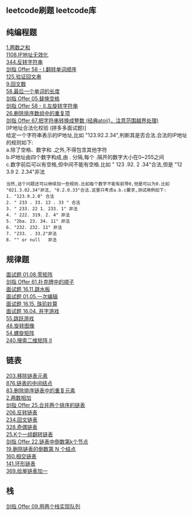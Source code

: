 
## leetcode刷题 leetcode库
## 纯编程题  
[1.两数之和](https://leetcode-cn.com/problems/two-sum/)  
[1108.IP地址无效化](https://leetcode-cn.com/problems/defanging-an-ip-address/)  
[344.反转字符串](https://leetcode-cn.com/problems/reverse-string/)  
[剑指 Offer 58 - I.翻转单词顺序](https://leetcode-cn.com/problems/fan-zhuan-dan-ci-shun-xu-lcof/)  
[125.验证回文串](https://leetcode-cn.com/problems/valid-palindrome/)  
[9.回文数](https://leetcode-cn.com/problems/palindrome-number/)  
[58.最后一个单词的长度](https://leetcode-cn.com/problems/length-of-last-word/)  
[剑指 Offer 05.替换空格](https://leetcode-cn.com/problems/ti-huan-kong-ge-lcof/)  
[剑指 Offer 58 - II.左旋转字符串](https://leetcode-cn.com/problems/zuo-xuan-zhuan-zi-fu-chuan-lcof/)  
[26.删除排序数组中的重复项](https://leetcode-cn.com/problems/remove-duplicates-from-sorted-array/)  
[剑指 Offer 67.把字符串转换成整数 (经典atoi()，注意范围越界处理)](https://leetcode-cn.com/problems/ba-zi-fu-chuan-zhuan-huan-cheng-zheng-shu-lcof/)  
[IP地址合法化校验 (拼多多面试题)]  
    给定一个字符串表示的IP地址,比如 "123.92.2.34",判断其是否合法.合法的IP地址的规则如下:  
    a.除了空格、数字和 .之外,不得包含其他字符  
    b.IP地址由四个数字构成,由 . 分隔,每个 .隔开的数字大小在0~255之间  
    c.数字前后可以有空格,但中间不能有空格.比如 " 123 .92. 2 .34"合法,但是 "12 3.9 2. 2.34"非法
    
    当然,这个问题还可以继续加一些规则.比如每个数字不能有前导0,但是可以为0.比如 "021.3.02.34"非法, "0.2.0.33"合法.这里只考虑a.b.c要求,测试用例如下:  
    1. "123.9.2.0" 合法
    2. " 233 . 33. 13 . 33 " 合法
    3. " 233. 22 1. 233. 1"	非法
    4. " 222. 319. 2. 4" 非法
    5. "2ba. 23. 34. 11" 非法
    6. "232. 232. 11" 非法
    7. "233. . 33.2"非法
    8. "" or null   非法



## 规律题  
[面试题 01.08.零矩阵](https://leetcode-cn.com/problems/zero-matrix-lcci/)  
[剑指 Offer 61.扑克牌中的顺子](https://leetcode-cn.com/problems/bu-ke-pai-zhong-de-shun-zi-lcof/)  
[面试题 16.11.跳水板](https://leetcode-cn.com/problems/diving-board-lcci/)  
[面试题 01.05.一次编辑](https://leetcode-cn.com/problems/one-away-lcci/)  
[面试题 16.15. 珠玑妙算](https://leetcode-cn.com/problems/master-mind-lcci/)  
[面试题 16.04. 井字游戏](https://leetcode-cn.com/problems/tic-tac-toe-lcci/)  
[55.跳跃游戏](https://leetcode-cn.com/problems/jump-game/)  
[48.旋转图像](https://leetcode-cn.com/problems/rotate-image/)  
[54.螺旋矩阵](https://leetcode-cn.com/problems/spiral-matrix/)  
[240.搜索二维矩阵 II](https://leetcode-cn.com/problems/search-a-2d-matrix-ii/)  


## 链表  
[203.移除链表元素](https://leetcode-cn.com/problems/remove-linked-list-elements/)  
[876.链表的中间结点](https://leetcode-cn.com/problems/middle-of-the-linked-list/)  
[83.删除排序链表中的重复元素](https://leetcode-cn.com/problems/remove-duplicates-from-sorted-list/)  
[2.两数相加](https://leetcode-cn.com/problems/add-two-numbers/)  
[剑指 Offer 25.合并两个排序的链表](https://leetcode-cn.com/problems/he-bing-liang-ge-pai-xu-de-lian-biao-lcof/)  
[206.反转链表](https://leetcode-cn.com/problems/reverse-linked-list/)  
[234.回文链表](https://leetcode-cn.com/problems/palindrome-linked-list/)  
[328.奇偶链表](https://leetcode-cn.com/problems/odd-even-linked-list/)  
[25.K个一组翻转链表](https://leetcode-cn.com/problems/reverse-nodes-in-k-group/)  
[剑指 Offer 22.链表中倒数第k个节点](https://leetcode-cn.com/problems/lian-biao-zhong-dao-shu-di-kge-jie-dian-lcof/)  
[19.删除链表的倒数第 N 个结点](https://leetcode-cn.com/problems/remove-nth-node-from-end-of-list/)  
[160.相交链表](https://leetcode-cn.com/problems/intersection-of-two-linked-lists/)  
[141.环形链表](https://leetcode-cn.com/problems/linked-list-cycle/)   
[369.给单链表加一](https://leetcode-cn.com/problems/plus-one-linked-list/)   


## 栈  
[剑指 Offer 09.用两个栈实现队列](https://leetcode-cn.com/problems/yong-liang-ge-zhan-shi-xian-dui-lie-lcof/)   
